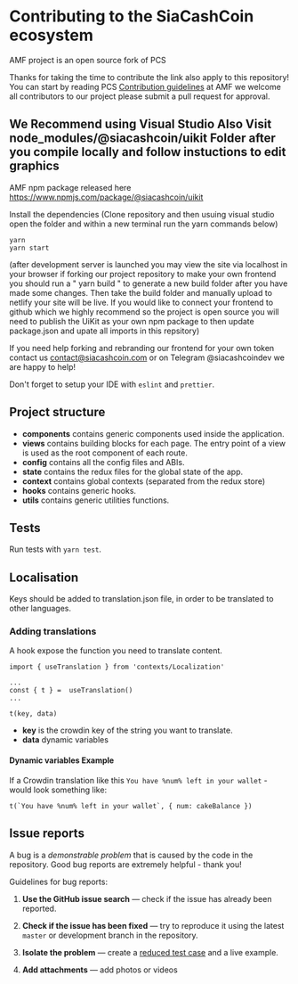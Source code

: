 # Contributing to the SiaCashCoin ecosystem 
AMF project is an open source fork of PCS 

Thanks for taking the time to contribute the link also apply to this repository!
You can start by reading PCS [Contribution guidelines](https://docs.pancakeswap.finance/code/contributing) at AMF we welcome all contributors to our project please submit a pull request for approval.

## We Recommend using Visual Studio Also Visit node_modules/@siacashcoin/uikit Folder after you compile locally and follow instuctions to edit graphics
AMF npm package released here https://www.npmjs.com/package/@siacashcoin/uikit

Install the dependencies (Clone repository and then usuing visual studio open the folder and within a new terminal run the yarn commands below)

```shell
yarn
yarn start
```

(after development server is launched you may view the site via localhost in your browser if forking our project repository to make your own frontend you should run a " yarn build " to generate a new build folder after you have made some changes. Then take the build folder and manually upload to netlify your site will be live. If you would like to connect your frontend to github which we highly recommend so the project is open source you will need to publish the UiKit as your own npm package to then update package.json and upate all imports in this repsitory) 

If you need help forking and rebranding our frontend for your own token contact us contact@siacashcoin.com or on Telegram @siacashcoindev we are happy to help!

Don't forget to setup your IDE with `eslint` and `prettier`.

## Project structure

- **components** contains generic components used inside the application.
- **views** contains building blocks for each page. The entry point of a view is used as the root component of each route.
- **config** contains all the config files and ABIs.
- **state** contains the redux files for the global state of the app.
- **context** contains global contexts (separated from the redux store)
- **hooks** contains generic hooks.
- **utils** contains generic utilities functions.

## Tests

Run tests with `yarn test`.

## Localisation

Keys should be added to translation.json file, in order to be translated to other languages.

### Adding translations

A hook expose the function you need to translate content.

```
import { useTranslation } from 'contexts/Localization'

...
const { t } =  useTranslation()
...

t(key, data)
```

- **key** is the crowdin key of the string you want to translate.
- **data** dynamic variables

#### Dynamic variables Example

If a Crowdin translation like this `You have %num% left in your wallet` - would look something like:

```
t(`You have %num% left in your wallet`, { num: cakeBalance })
```

## Issue reports

A bug is a _demonstrable problem_ that is caused by the code in the repository.
Good bug reports are extremely helpful - thank you!

Guidelines for bug reports:

1. **Use the GitHub issue search** &mdash; check if the issue has already been
   reported.

2. **Check if the issue has been fixed** &mdash; try to reproduce it using the
   latest `master` or development branch in the repository.

3. **Isolate the problem** &mdash; create a [reduced test
   case](http://css-tricks.com/reduced-test-cases/) and a live example.

4. **Add attachments** &mdash; add photos or videos


